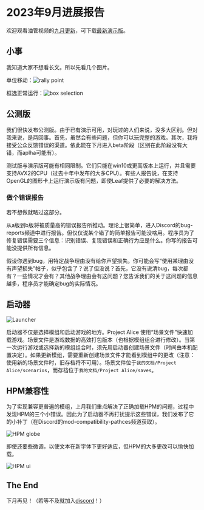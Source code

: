 # 2023年9月进展报告

欢迎观看油管视频的[九月更新](https://www.youtube.com/watch?v=nfLEc09tTjI)，可下载[最新演示版](https://github.com/schombert/Project-Alice/releases/download/v0.0.6-demo/2023-9-7-DEMO.zip)。

## 小事

我知道大家不想看长文。所以先看几个图片。

单位移动：![rally point](rally_point.png)

框选正常运行：![box selection](box.png)

## 公测版
我们很快发布公测版。由于已有演示可用，对玩过的人们来说，没多大区别。但对我来说，是两回事。首先，虽然会有些问题，但你可以玩完整的游戏。其次，我将接受公众反馈错误的渠道。依此能在下月进入beta阶段（区别在此阶段没有大错，而aplha可能有）。

测试版与演示版可能有相同限制。它们只能在win10或更高版本上运行，并且需要支持AVX2的CPU（过去十年中发布的大多CPU）。有些人报告说，在支持OpenGL的图形卡上运行演示版有问题，即使Leaf提供了必要的解决方法。

### 做个错误报告

若不想做就略过这部分。

从a版到b版将被质量高的错误报告所推动。理论上很简单，进入Discord的bug-reports频道中进行报告。但仅仅说某个错了的简单报告可能没啥用。程序员为了修复错误需要三个信息：识别错误、复现错误和正确行为应是什么。你写的报告可能没提供所有信息。

假设你遇到bug，用特定战争理由没有给你声望损失。你可能会写“使用某理由没有声望损失”帖子，似乎包含了？说了但没说？首先，它没有说清bug，每次都有？一些情况才会有？其他战争理由会有这问题？您告诉我们的关于这问题的信息越多，程序员才能确定bug的实际情况。

## 启动器

![Launcher](launcher.png)

启动器不仅是选择模组和启动游戏的地方。Project Alice 使用“场景文件”快速加载游戏。场景文件是游戏数据的高效打包版本（也根据模组组合进行修改）。当第一次运行游戏或选择新的模组组合时，须先用启动器创建场景文件（时间由本机配置决定）。如果更新模组，需要重新创建场景文件才能看到模组中的更改（注意：使用新的场景文件时，旧存档将不可用）。场景文件位于`我的文档/Project Alice/scenarios`，而存档位于`我的文档/Project Alice/saves`。

## HPM兼容性

为了实现兼容更普遍的模组，上月我们重点解决了正确加载HPM的问题，过程中发现HPM的三个小错误。因此为了启动器不再打扰提示这些错误，我们发布了它的小补丁（在Discord的mod-compatibility-pathces频道获取）。

![HPM globe](hpm_globe.png)

即使还要些微调，以使文本在新字体下更好适应，但HPM的大多更改可以愉快加载。

![HPM ui](hpm_ref.png)

## The End

下月再见！（若等不及就加入[discord](https://discord.gg/QUJExr4mRn)！）
